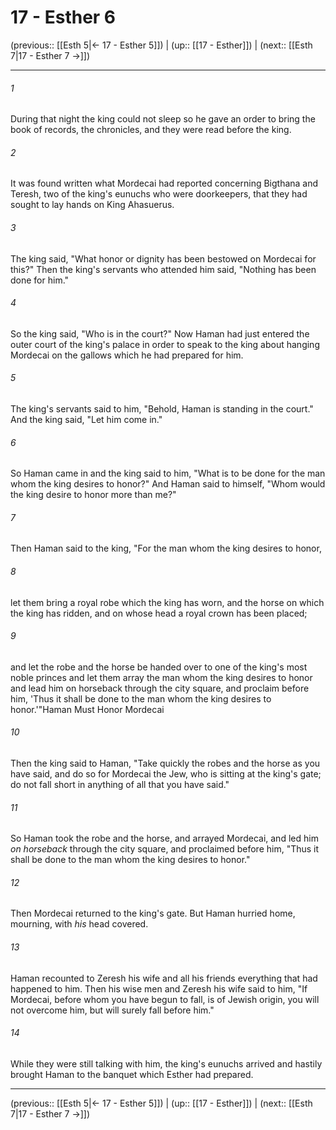 # 17 - Esther 6

(previous:: [[Esth 5|← 17 - Esther 5]]) | (up:: [[17 - Esther]]) | (next:: [[Esth 7|17 - Esther 7 →]])

***


###### 1 
During that night the king could not sleep so he gave an order to bring the book of records, the chronicles, and they were read before the king. 

###### 2 
It was found written what Mordecai had reported concerning Bigthana and Teresh, two of the king's eunuchs who were doorkeepers, that they had sought to lay hands on King Ahasuerus. 

###### 3 
The king said, "What honor or dignity has been bestowed on Mordecai for this?" Then the king's servants who attended him said, "Nothing has been done for him." 

###### 4 
So the king said, "Who is in the court?" Now Haman had just entered the outer court of the king's palace in order to speak to the king about hanging Mordecai on the gallows which he had prepared for him. 

###### 5 
The king's servants said to him, "Behold, Haman is standing in the court." And the king said, "Let him come in." 

###### 6 
So Haman came in and the king said to him, "What is to be done for the man whom the king desires to honor?" And Haman said to himself, "Whom would the king desire to honor more than me?" 

###### 7 
Then Haman said to the king, "For the man whom the king desires to honor, 

###### 8 
let them bring a royal robe which the king has worn, and the horse on which the king has ridden, and on whose head a royal crown has been placed; 

###### 9 
and let the robe and the horse be handed over to one of the king's most noble princes and let them array the man whom the king desires to honor and lead him on horseback through the city square, and proclaim before him, 'Thus it shall be done to the man whom the king desires to honor.'"Haman Must Honor Mordecai 

###### 10 
Then the king said to Haman, "Take quickly the robes and the horse as you have said, and do so for Mordecai the Jew, who is sitting at the king's gate; do not fall short in anything of all that you have said." 

###### 11 
So Haman took the robe and the horse, and arrayed Mordecai, and led him _on horseback_ through the city square, and proclaimed before him, "Thus it shall be done to the man whom the king desires to honor." 

###### 12 
Then Mordecai returned to the king's gate. But Haman hurried home, mourning, with _his_ head covered. 

###### 13 
Haman recounted to Zeresh his wife and all his friends everything that had happened to him. Then his wise men and Zeresh his wife said to him, "If Mordecai, before whom you have begun to fall, is of Jewish origin, you will not overcome him, but will surely fall before him." 

###### 14 
While they were still talking with him, the king's eunuchs arrived and hastily brought Haman to the banquet which Esther had prepared.

***

(previous:: [[Esth 5|← 17 - Esther 5]]) | (up:: [[17 - Esther]]) | (next:: [[Esth 7|17 - Esther 7 →]])
